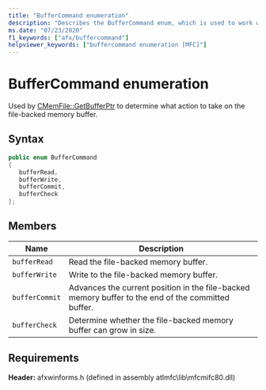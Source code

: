 ```yaml
---
title: "BufferCommand enumeration"
description: "Describes the BufferCommand enum, which is used to work with memory files via CMemFile::GetBufferPtr()"
ms.date: "07/23/2020"
f1_keywords: ["afx/buffercommand"]
helpviewer_keywords: ["buffercommand enumeration [MFC]"]
---
```

# BufferCommand enumeration

Used by [CMemFile::GetBufferPtr](cmemfile-class.md#getbufferptr) to determine what action to take on the file-backed memory buffer.

## Syntax

```cpp
public enum BufferCommand
{
   bufferRead,
   bufferWrite,
   bufferCommit,
   bufferCheck
};
```

## Members

|Name|Description|
|-|-|
| `bufferRead` | Read the file-backed memory buffer. |
| `bufferWrite` | Write to the file-backed memory buffer. |
| `bufferCommit` | Advances the current position in the file-backed memory buffer to the end of the committed buffer. |
| `bufferCheck` | Determine whether the file-backed memory buffer can grow in size. |

## Requirements

**Header:** afxwinforms.h (defined in assembly atlmfc\lib\mfcmifc80.dll)
